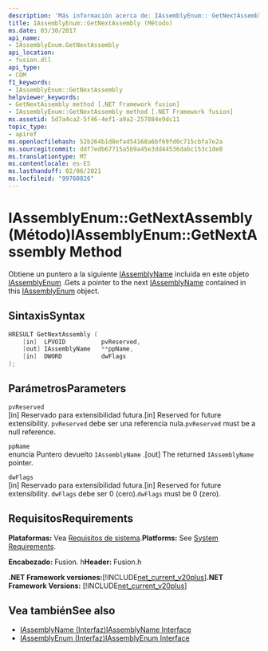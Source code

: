 ```yaml
---
description: 'Más información acerca de: IAssemblyEnum:: GetNextAssembly ((método)'
title: IAssemblyEnum::GetNextAssembly (Método)
ms.date: 03/30/2017
api_name:
- IAssemblyEnum.GetNextAssembly
api_location:
- fusion.dll
api_type:
- COM
f1_keywords:
- IAssemblyEnum::GetNextAssembly
helpviewer_keywords:
- GetNextAssembly method [.NET Framework fusion]
- IAssemblyEnum::GetNextAssembly method [.NET Framework fusion]
ms.assetid: 5d7a4ca2-5f46-4ef1-a9a2-257884e9dc11
topic_type:
- apiref
ms.openlocfilehash: 52b264b1d8efad54168a6bf69fd0c715cbfa7e2a
ms.sourcegitcommit: ddf7edb67715a5b9a45e3dd44536dabc153c1de0
ms.translationtype: MT
ms.contentlocale: es-ES
ms.lasthandoff: 02/06/2021
ms.locfileid: "99760826"
---
```

# <a name="iassemblyenumgetnextassembly-method"></a><span data-ttu-id="d1ee5-103">IAssemblyEnum::GetNextAssembly (Método)</span><span class="sxs-lookup"><span data-stu-id="d1ee5-103">IAssemblyEnum::GetNextAssembly Method</span></span>

<span data-ttu-id="d1ee5-104">Obtiene un puntero a la siguiente [IAssemblyName](iassemblyname-interface.md) incluida en este objeto [IAssemblyEnum](iassemblyenum-interface.md) .</span><span class="sxs-lookup"><span data-stu-id="d1ee5-104">Gets a pointer to the next [IAssemblyName](iassemblyname-interface.md) contained in this [IAssemblyEnum](iassemblyenum-interface.md) object.</span></span>  
  
## <a name="syntax"></a><span data-ttu-id="d1ee5-105">Sintaxis</span><span class="sxs-lookup"><span data-stu-id="d1ee5-105">Syntax</span></span>  
  
```cpp  
HRESULT GetNextAssembly (  
    [in]  LPVOID          pvReserved,  
    [out] IAssemblyName   **ppName,  
    [in]  DWORD           dwFlags  
);  
```  
  
## <a name="parameters"></a><span data-ttu-id="d1ee5-106">Parámetros</span><span class="sxs-lookup"><span data-stu-id="d1ee5-106">Parameters</span></span>  

 `pvReserved`  
 <span data-ttu-id="d1ee5-107">[in] Reservado para extensibilidad futura.</span><span class="sxs-lookup"><span data-stu-id="d1ee5-107">[in] Reserved for future extensibility.</span></span> <span data-ttu-id="d1ee5-108">`pvReserved` debe ser una referencia nula.</span><span class="sxs-lookup"><span data-stu-id="d1ee5-108">`pvReserved` must be a null reference.</span></span>  
  
 `ppName`  
 <span data-ttu-id="d1ee5-109">enuncia Puntero devuelto `IAssemblyName` .</span><span class="sxs-lookup"><span data-stu-id="d1ee5-109">[out] The returned `IAssemblyName` pointer.</span></span>  
  
 `dwFlags`  
 <span data-ttu-id="d1ee5-110">[in] Reservado para extensibilidad futura.</span><span class="sxs-lookup"><span data-stu-id="d1ee5-110">[in] Reserved for future extensibility.</span></span> <span data-ttu-id="d1ee5-111">`dwFlags` debe ser 0 (cero).</span><span class="sxs-lookup"><span data-stu-id="d1ee5-111">`dwFlags` must be 0 (zero).</span></span>  
  
## <a name="requirements"></a><span data-ttu-id="d1ee5-112">Requisitos</span><span class="sxs-lookup"><span data-stu-id="d1ee5-112">Requirements</span></span>  

 <span data-ttu-id="d1ee5-113">**Plataformas:** Vea [Requisitos de sistema](../../get-started/system-requirements.md).</span><span class="sxs-lookup"><span data-stu-id="d1ee5-113">**Platforms:** See [System Requirements](../../get-started/system-requirements.md).</span></span>  
  
 <span data-ttu-id="d1ee5-114">**Encabezado:** Fusion. h</span><span class="sxs-lookup"><span data-stu-id="d1ee5-114">**Header:** Fusion.h</span></span>  
  
 <span data-ttu-id="d1ee5-115">**.NET Framework versiones:**[!INCLUDE[net_current_v20plus](../../../../includes/net-current-v20plus-md.md)]</span><span class="sxs-lookup"><span data-stu-id="d1ee5-115">**.NET Framework Versions:** [!INCLUDE[net_current_v20plus](../../../../includes/net-current-v20plus-md.md)]</span></span>  
  
## <a name="see-also"></a><span data-ttu-id="d1ee5-116">Vea también</span><span class="sxs-lookup"><span data-stu-id="d1ee5-116">See also</span></span>

- [<span data-ttu-id="d1ee5-117">IAssemblyName (Interfaz)</span><span class="sxs-lookup"><span data-stu-id="d1ee5-117">IAssemblyName Interface</span></span>](iassemblyname-interface.md)
- [<span data-ttu-id="d1ee5-118">IAssemblyEnum (Interfaz)</span><span class="sxs-lookup"><span data-stu-id="d1ee5-118">IAssemblyEnum Interface</span></span>](iassemblyenum-interface.md)
